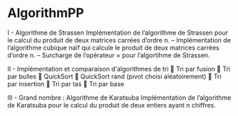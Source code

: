 # AlgorithmPP
I - Algorithme de Strassen
Implémentation de l’algorithme de Strassen pour le calcul du produit de deux matrices carrées d’ordre n.
– Implémentation de l’algorithme cubique naïf qui calcule le produit de deux matrices carrées d’ordre n.
– Surcharge de l’opérateur × pour l’algortihme de Strassen.

II - Implémentation et comparaison d'algorithmes de tri
 Tri par fusion
 Tri par bulles
 QuickSort
 QuickSort rand (pivot choisi aléatoirement)
 Tri par insertion
 Tri par tas
 Tri par base

III - Grand nombre : Algorithme de Karatsuba
Implémentation de l’algorithme de Karatsuba pour le calcul du produit de deux entiers ayant n chiffres.
